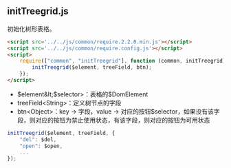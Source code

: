 ## initTreegrid.js

初始化树形表格。
```html
<script src='../../js/common/require.2.2.0.min.js'></script>
<script src='../../js/common/require.config.js'></script>
<script>
	require(["common", "initTreegrid"], function (common, initTreegrid) {
		initTreegrid($element, treeField, btn);
	});
</script>
```
* $element&lt;$selector&gt;：表格的$DomElement
* treeField&lt;String&gt;：定义树节点的字段
* btn&lt;Object&gt;：key -> 字段，value -> 对应的按钮$selector，如果没有该字段，则对应的按钮为禁止使用状态，有该字段，则对应的按钮为可用状态
```javascript
initTreegrid($element, treeField, {
	"del": $del,
	"open": $open,
	...
});
```
